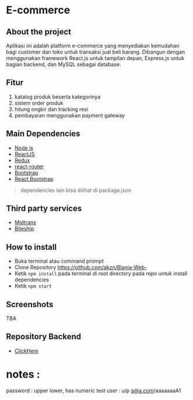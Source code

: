# E-commerce 

## About the project
 Aplikasi ini adalah platform e-commerce yang menyediakan kemudahan bagi customer dan toko untuk transaksi jual beli barang. Dibangun dengan menggunakan framework React.js untuk tampilan depan, Express.js untuk bagian backend, dan MySQL sebagai database.

## Fitur
1. katalog produk beserta kategorinya
2. sistem order produk
3. hitung ongkir dan tracking resi
4. pembayaran menggunakan payment gateway

## Main Dependencies
* [Node js](https://nodejs.org/en/)
* [ReactJS](https://reactjs.org/)
* [Redux](https://redux.js.org/)
* [react-router](https://reactrouter.com/)
* [Bootstrap](https://getbootstrap.com/)
* [React Bootstrap](https://react-bootstrap.github.io/)

> dependencies lain bisa dilihat di package.json

## Third party services
* [Midtrans](midtrans.com)
* [Biteship](biteship.com)

## How to install
* Buka terminal atau command prompt
* Clone Repository https://github.com/akzn/Blanja-Web-
* Ketik `npm install` pada terminal di root directory pada repo untuk install dependencies
* Ketik `npm start`

## Screenshots
TBA

## Repository Backend
* [ClickHere](https://github.com/akzn/BlanjaAPI)

# notes : 
password : upper lower, has numeric
test user : u/p a@a.com/aaaaaaaA1